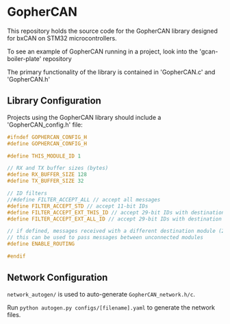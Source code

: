 # GopherCAN

This repository holds the source code for the GopherCAN library designed for bxCAN on STM32 microcontrollers.

To see an example of GopherCAN running in a project, look into the 'gcan-boiler-plate' repository

The primary functionality of the library is contained in 'GopherCAN.c' and 'GopherCAN.h'

## Library Configuration

Projects using the GopherCAN library should include a 'GopherCAN_config.h' file:

```c
#ifndef GOPHERCAN_CONFIG_H
#define GOPHERCAN_CONFIG_H

#define THIS_MODULE_ID 1

// RX and TX buffer sizes (bytes)
#define RX_BUFFER_SIZE 128
#define TX_BUFFER_SIZE 32

// ID filters
//#define FILTER_ACCEPT_ALL // accept all messages
#define FILTER_ACCEPT_STD // accept 11-bit IDs
#define FILTER_ACCEPT_EXT_THIS_ID // accept 29-bit IDs with destination = THIS_MODULE_ID
#define FILTER_ACCEPT_EXT_ALL_ID // accept 29-bit IDs with destination = ALL_MODULES_ID

// if defined, messages received with a different destination module (29-bit ID) will be retransmitted
// this can be used to pass messages between unconnected modules
#define ENABLE_ROUTING

#endif
```

## Network Configuration

`network_autogen/` is used to auto-generate `GopherCAN_network.h/c`.

Run `python autogen.py configs/[filename].yaml` to generate the network files.